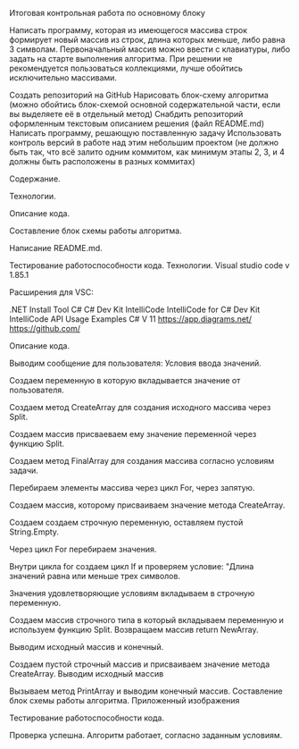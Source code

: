 Итоговая контрольная работа по основному блоку

Написать программу, которая из имеющегося массива строк формирует новый массив из строк, длина которых меньше, либо равна 3 символам. Первоначальный массив можно ввести с клавиатуры, либо задать на старте выполнения алгоритма. При решении не рекомендуется пользоваться коллекциями, лучше обойтись исключительно массивами.

Создать репозиторий на GitHub
Нарисовать блок-схему алгоритма (можно обойтись блок-схемой основной содержательной части, если вы выделяете её в отдельный метод)
Снабдить репозиторий оформленным текстовым описанием решения (файл README.md)
Написать программу, решающую поставленную задачу
Использовать контроль версий в работе над этим небольшим проектом (не должно быть так, что всё залито одним коммитом, как минимум этапы 2, 3, и 4 должны быть расположены в разных коммитах)

Содержание.

Технологии.

Описание кода.

Составление блок схемы работы алгоритма.

Написание README.md.

Тестирование работоспособности кода.
Технологии.
Visual studio code v 1.85.1

Расширения для VSC:

.NET Install Tool
C#
C# Dev Kit
IntelliCode
IntelliCode for C# Dev Kit
IntelliCode API Usage Examples
C# V 11
https://app.diagrams.net/
https://github.com/

Описание кода.

Выводим сообщение для пользователя: Условия ввода значений. 

Создаем переменную в которую вкладывается значение от пользователя.

Создаем метод CreateArray для создания исходного массива через Split.

Создаем массив присваеваем ему значение переменной через функцию Split.



Создаем метод FinalArray для создания массива согласно условиям задачи.

Перебираем элементы массива через цикл For, через запятую.

Создаем массив, которому присваиваем значение метода CreateArray.

Создаем создаем строчную переменную, оставляем пустой String.Empty.

Через цикл For перебираем значения.

Внутри цикла for создаем цикл If и проверяем условие: "Длина значений равна или меньше трех символов.

Значения удовлетворяющие условиям вкладываем в строчную переменную.

Создаем массив строчного типа в который вкладываем переменную и используем функцию Split. Возвращаем массив return NewArray.

Выводим исходный массив и конечный.

Создаем пустой строчный массив и присваиваем значение метода CreateArray.
Выводим исходный массив 

Вызываем метод PrintArray и выводим конечный массив.
Составление блок схемы работы алгоритма.
Приложенный изображения

Тестирование работоспособности кода.

Проверка успешна. Алгоритм работает, согласно заданным условиям.